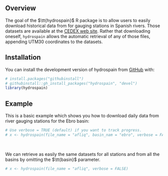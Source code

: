 
<!-- README.md is generated from README.Rmd. Please edit that file -->

## Overview

<!-- badges: start -->
<!-- badges: end -->

The goal of the $\tt{hydrospain}$ R package is to allow users to easily
download historical data from for gauging stations in Spanish rivers.
Those datasets are available at the [CEDEX web
site](https://ceh.cedex.es/anuarioaforos/demarcaciones.asp). Rather that
downloading oneself, $\texttt{hydrospain}$ allows the automatic retrieval
of any of those files, appending UTM30 coordinates to the datasets.

## Installation

You can install the development version of hydrospain from
[GitHub](https://github.com/) with:

``` r
# install.packages("githubinstall")
# githubinstall::gh_install_packages("hydrospain", "devel")
library(hydrospain)
```

## Example

This is a basic example which shows you how to download daily data from
river gauging stations for the Ebro basin:

``` r
# Use verbose = TRUE (default) if you want to track progress.
# x <- hydrospain(file_name = "afliq", basin_nam = "ebro", verbose = FALSE)
```

<br>

We can retrieve as easily the same datasets for all stations and from
all the basins by omitting the $\tt{basin}$ parameter.

``` r
# x <- hydrospain(file_name = "afliq", verbose = FALSE)
```

